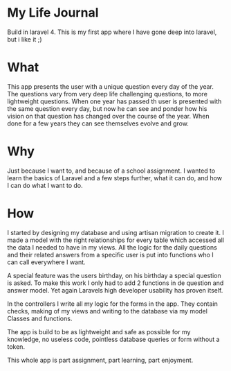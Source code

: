 My Life Journal
===============
Build in laravel 4. This is my first app where I have gone deep into laravel, but i like it ;)

What
====
This app presents the user with a unique question every day of the year. The questions vary from very deep life challenging questions, to more lightweight questions. When one year has passed th user is presented with the same question every day, but now he can see and ponder how his vision on that question has changed over the course of the year. When done for a few years they can see themselves evolve and grow.

Why
===
Just because I want to, and because of a school assignment.
I wanted to learn the basics of Laravel and a few steps further, what it can do, and how I can do what I want to do.

How
===
I started by designing my database and using artisan migration to create it. I made a model with the right relationships for every table which accessed all the data I needed to have in my views. All the logic for the daily questions and their related answers from a specific user is put into functions who I can call everywhere I want.

A special feature was the users birthday, on his birthday a special question is asked. To make this work I only had to add 2 functions in de question and answer model. Yet again Laravels high developer usability has proven itself.

In the controllers I write all my logic for the forms in the app. They contain checks, making of my views and writing to the database via my model Classes and functions.

The app is build to be as lightweight and safe as possible for my knowledge, no useless code, pointless database queries or form without a token.


This whole app is part assignment, part learning, part enjoyment.